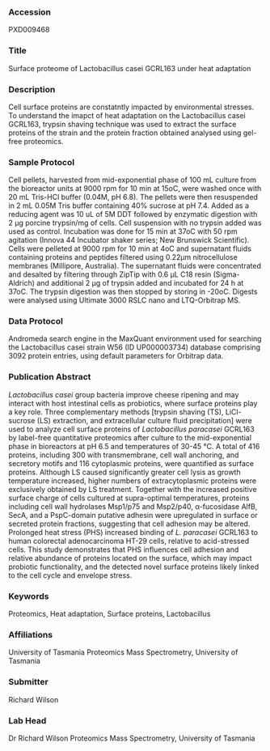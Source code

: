 ### Accession
PXD009468

### Title
Surface proteome of Lactobacillus casei GCRL163 under heat adaptation

### Description
Cell surface proteins are constatntly impacted by environmental stresses. To understand the imapct of heat adaptation on the Lactobacillus casei GCRL163, trypsin shaving technique was used to extract the surface proteins of the strain and the protein fraction obtained analysed using gel-free proteomics.

### Sample Protocol
Cell pellets, harvested from mid-exponential phase of 100 mL culture from the bioreactor units at 9000 rpm for 10 min at 15oC, were washed once with 20 mL Tris-HCl buffer (0.04M, pH 6.8). The pellets were then resuspended in 2 mL 0.05M Tris buffer containing 40% sucrose at pH 7.4. Added as a reducing agent was 10 uL of 5M DDT followed by enzymatic digestion with 2 µg porcine trypsin/mg of cells. Cell suspension with no trypsin added was used as control. Incubation was done for 15 min at 37oC with 50 rpm agitation (Innova 44 Incubator shaker series; New Brunswick Scientific). Cells were pelleted at 9000 rpm for 10 min at 4oC and supernatant fluids containing proteins and peptides filtered using 0.22μm nitrocellulose membranes (Millipore, Australia). The supernatant fluids were concentrated and desalted by filtering through ZipTip with 0.6 µL C18 resin (Sigma-Aldrich) and additional 2 µg of trypsin added and incubated for 24 h at 37oC. The trypsin digestion was then stopped by storing in -20oC. Digests were analysed using Ultimate 3000 RSLC nano and LTQ-Orbitrap MS.

### Data Protocol
Andromeda search engine in the MaxQuant environment used for searching the Lactobacillus casei strain W56 (ID UP000003734) database comprising 3092 protein entries, using default parameters for Orbitrap data.

### Publication Abstract
<i>Lactobacillus casei</i> group bacteria improve cheese ripening and may interact with host intestinal cells as probiotics, where surface proteins play a key role. Three complementary methods [trypsin shaving (TS), LiCl-sucrose (LS) extraction, and extracellular culture fluid precipitation] were used to analyze cell surface proteins of <i>Lactobacillus paracasei</i> GCRL163 by label-free quantitative proteomics after culture to the mid-exponential phase in bioreactors at pH 6.5 and temperatures of 30-45 &#xb0;C. A total of 416 proteins, including 300 with transmembrane, cell wall anchoring, and secretory motifs and 116 cytoplasmic proteins, were quantified as surface proteins. Although LS caused significantly greater cell lysis as growth temperature increased, higher numbers of extracytoplasmic proteins were exclusively obtained by LS treatment. Together with the increased positive surface charge of cells cultured at supra-optimal temperatures, proteins including cell wall hydrolases Msp1/p75 and Msp2/p40, &#x3b1;-fucosidase AlfB, SecA, and a PspC-domain putative adhesin were upregulated in surface or secreted protein fractions, suggesting that cell adhesion may be altered. Prolonged heat stress (PHS) increased binding of <i>L. paracasei</i> GCRL163 to human colorectal adenocarcinoma HT-29 cells, relative to acid-stressed cells. This study demonstrates that PHS influences cell adhesion and relative abundance of proteins located on the surface, which may impact probiotic functionality, and the detected novel surface proteins likely linked to the cell cycle and envelope stress.

### Keywords
Proteomics, Heat adaptation, Surface proteins, Lactobacillus

### Affiliations
University of Tasmania
Proteomics Mass Spectrometry, University of Tasmania

### Submitter
Richard Wilson

### Lab Head
Dr Richard Wilson
Proteomics Mass Spectrometry, University of Tasmania


